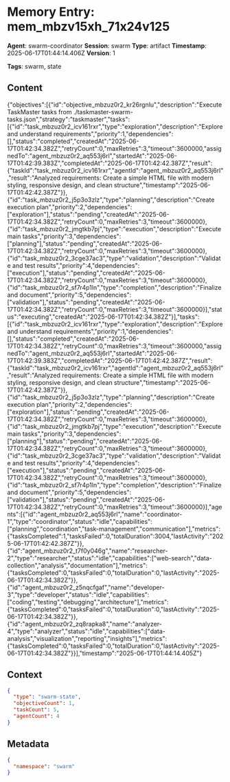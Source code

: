 # Memory Entry: mem_mbzv15xh_71x24v125

**Agent**: swarm-coordinator
**Session**: swarm
**Type**: artifact
**Timestamp**: 2025-06-17T01:44:14.406Z
**Version**: 1

**Tags**: swarm, state

## Content

{"objectives":[{"id":"objective_mbzuz0r2_kr26rgnlu","description":"Execute TaskMaster tasks from ./taskmaster-swarm-tasks.json","strategy":"taskmaster","tasks":[{"id":"task_mbzuz0r2_icv161rxr","type":"exploration","description":"Explore and understand requirements","priority":1,"dependencies":[],"status":"completed","createdAt":"2025-06-17T01:42:34.382Z","retryCount":0,"maxRetries":3,"timeout":3600000,"assignedTo":"agent_mbzuz0r2_aq553j6rl","startedAt":"2025-06-17T01:42:39.383Z","completedAt":"2025-06-17T01:42:42.387Z","result":{"taskId":"task_mbzuz0r2_icv161rxr","agentId":"agent_mbzuz0r2_aq553j6rl","result":"Analyzed requirements: Create a simple HTML file with modern styling, responsive design, and clean structure","timestamp":"2025-06-17T01:42:42.387Z"}},{"id":"task_mbzuz0r2_j5p3o3zlz","type":"planning","description":"Create execution plan","priority":2,"dependencies":["exploration"],"status":"pending","createdAt":"2025-06-17T01:42:34.382Z","retryCount":0,"maxRetries":3,"timeout":3600000},{"id":"task_mbzuz0r2_jmgtkb7pj","type":"execution","description":"Execute main tasks","priority":3,"dependencies":["planning"],"status":"pending","createdAt":"2025-06-17T01:42:34.382Z","retryCount":0,"maxRetries":3,"timeout":3600000},{"id":"task_mbzuz0r2_3cge37ac3","type":"validation","description":"Validate and test results","priority":4,"dependencies":["execution"],"status":"pending","createdAt":"2025-06-17T01:42:34.382Z","retryCount":0,"maxRetries":3,"timeout":3600000},{"id":"task_mbzuz0r2_sf7r4p1ln","type":"completion","description":"Finalize and document","priority":5,"dependencies":["validation"],"status":"pending","createdAt":"2025-06-17T01:42:34.382Z","retryCount":0,"maxRetries":3,"timeout":3600000}],"status":"executing","createdAt":"2025-06-17T01:42:34.382Z"}],"tasks":[{"id":"task_mbzuz0r2_icv161rxr","type":"exploration","description":"Explore and understand requirements","priority":1,"dependencies":[],"status":"completed","createdAt":"2025-06-17T01:42:34.382Z","retryCount":0,"maxRetries":3,"timeout":3600000,"assignedTo":"agent_mbzuz0r2_aq553j6rl","startedAt":"2025-06-17T01:42:39.383Z","completedAt":"2025-06-17T01:42:42.387Z","result":{"taskId":"task_mbzuz0r2_icv161rxr","agentId":"agent_mbzuz0r2_aq553j6rl","result":"Analyzed requirements: Create a simple HTML file with modern styling, responsive design, and clean structure","timestamp":"2025-06-17T01:42:42.387Z"}},{"id":"task_mbzuz0r2_j5p3o3zlz","type":"planning","description":"Create execution plan","priority":2,"dependencies":["exploration"],"status":"pending","createdAt":"2025-06-17T01:42:34.382Z","retryCount":0,"maxRetries":3,"timeout":3600000},{"id":"task_mbzuz0r2_jmgtkb7pj","type":"execution","description":"Execute main tasks","priority":3,"dependencies":["planning"],"status":"pending","createdAt":"2025-06-17T01:42:34.382Z","retryCount":0,"maxRetries":3,"timeout":3600000},{"id":"task_mbzuz0r2_3cge37ac3","type":"validation","description":"Validate and test results","priority":4,"dependencies":["execution"],"status":"pending","createdAt":"2025-06-17T01:42:34.382Z","retryCount":0,"maxRetries":3,"timeout":3600000},{"id":"task_mbzuz0r2_sf7r4p1ln","type":"completion","description":"Finalize and document","priority":5,"dependencies":["validation"],"status":"pending","createdAt":"2025-06-17T01:42:34.382Z","retryCount":0,"maxRetries":3,"timeout":3600000}],"agents":[{"id":"agent_mbzuz0r2_aq553j6rl","name":"coordinator-1","type":"coordinator","status":"idle","capabilities":["planning","coordination","task-management","communication"],"metrics":{"tasksCompleted":1,"tasksFailed":0,"totalDuration":3004,"lastActivity":"2025-06-17T01:42:42.387Z"}},{"id":"agent_mbzuz0r2_t7f0y046g","name":"researcher-2","type":"researcher","status":"idle","capabilities":["web-search","data-collection","analysis","documentation"],"metrics":{"tasksCompleted":0,"tasksFailed":0,"totalDuration":0,"lastActivity":"2025-06-17T01:42:34.382Z"}},{"id":"agent_mbzuz0r2_z5nqcfgaf","name":"developer-3","type":"developer","status":"idle","capabilities":["coding","testing","debugging","architecture"],"metrics":{"tasksCompleted":0,"tasksFailed":0,"totalDuration":0,"lastActivity":"2025-06-17T01:42:34.382Z"}},{"id":"agent_mbzuz0r2_zq8rapka8","name":"analyzer-4","type":"analyzer","status":"idle","capabilities":["data-analysis","visualization","reporting","insights"],"metrics":{"tasksCompleted":0,"tasksFailed":0,"totalDuration":0,"lastActivity":"2025-06-17T01:42:34.382Z"}}],"timestamp":"2025-06-17T01:44:14.405Z"}

## Context

```json
{
  "type": "swarm-state",
  "objectiveCount": 1,
  "taskCount": 5,
  "agentCount": 4
}
```

## Metadata

```json
{
  "namespace": "swarm"
}
```
